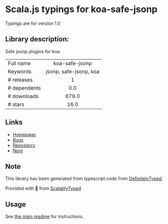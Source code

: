 
# Scala.js typings for koa-safe-jsonp

Typings are for version 1.0

## Library description:
Safe jsonp plugins for koa.

|                    |                 |
| ------------------ | :-------------: |
| Full name          | koa-safe-jsonp |
| Keywords           | jsonp, safe-jsonp, koa |
| # releases         | 1 |
| # dependents       | 0.0 |
| # downloads        | 679.0 |
| # stars            | 16.0 |

## Links
- [Homepage](https://github.com/koajs/koa-safe-jsonp)
- [Bugs](https://github.com/koajs/koa-safe-jsonp/issues)
- [Repository](https://github.com/koajs/koa-safe-jsonp)
- [Npm](https://www.npmjs.com/package/koa-safe-jsonp)
    


## Note
This library has been generated from typescript code from [DefinitelyTyped](https://definitelytyped.org).

Provided with :purple_heart: from [ScalablyTyped](https://github.com/oyvindberg/ScalablyTyped)

## Usage
See [the main readme](../../readme.md) for instructions.


